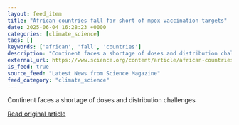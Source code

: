 ```yaml
---
layout: feed_item
title: "African countries fall far short of mpox vaccination targets"
date: 2025-06-04 16:28:23 +0000
categories: [climate_science]
tags: []
keywords: ['african', 'fall', 'countries']
description: "Continent faces a shortage of doses and distribution challenges"
external_url: https://www.science.org/content/article/african-countries-fall-far-short-mpox-vaccination-targets
is_feed: true
source_feed: "Latest News from Science Magazine"
feed_category: "climate_science"
---
```


Continent faces a shortage of doses and distribution challenges

[Read original article](https://www.science.org/content/article/african-countries-fall-far-short-mpox-vaccination-targets)
